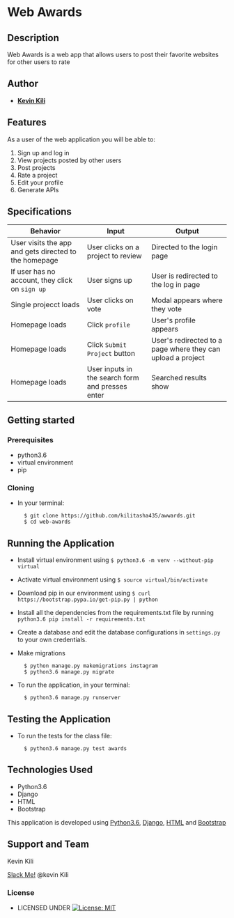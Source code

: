 # Web Awards


## Description
Web Awards is a web app that allows users to post their favorite websites for other users to rate 


## Author


* [**Kevin Kili**](https://github.com/kilitasha435)

## Features


As a user of the web application you will be able to:

1. Sign up and log in
2. View projects posted by other users
3. Post projects
4. Rate a project
5. Edit your profile
6. Generate APIs

## Specifications
| Behavior            | Input                         | Output                        | 
| ------------------- | ----------------------------- | ----------------------------- |
| User visits the app and gets directed to the homepage  | User clicks on a project to review | Directed to the login page | 
If user has no account, they click on `sign up` | User signs up | User is redirected to the log in page |
|  Single projecct loads | User clicks on vote  | Modal appears where they vote |
|  Homepage loads | Click `profile` | User's profile appears | 
| Homepage loads | Click `Submit Project` button | User's redirected to a page where they can upload a project |  
| Homepage loads | User inputs in the search form and presses enter | Searched results show |


## Getting started
### Prerequisites
* python3.6
* virtual environment
* pip

### Cloning
* In your terminal:
        
        $ git clone https://github.com/kilitasha435/awwards.git
        $ cd web-awards

## Running the Application
* Install virtual environment using `$ python3.6 -m venv --without-pip virtual`
* Activate virtual environment using `$ source virtual/bin/activate`
* Download pip in our environment using `$ curl https://bootstrap.pypa.io/get-pip.py | python`
* Install all the dependencies from the requirements.txt file by running `python3.6 pip install -r requirements.txt`
* Create a database and edit the database configurations in `settings.py` to your own credentials.
* Make migrations

        $ python manage.py makemigrations instagram
        $ python3.6 manage.py migrate 

* To run the application, in your terminal:

        $ python3.6 manage.py runserver
        
## Testing the Application
* To run the tests for the class file:

        $ python3.6 manage.py test awards
        
## Technologies Used
* Python3.6
* Django
* HTML
* Bootstrap

This application is developed using [Python3.6](https://www.python.org/doc/), [Django](https://www.djangoproject.com/), [HTML](https://getbootstrap.com/) and [Bootstrap](https://getbootstrap.com/)


## Support and Team
Kevin Kili


[Slack Me!](https://slack.com/intl/en-ke/)  @kevin Kili


### License

* LICENSED UNDER  [![License: MIT](https://img.shields.io/badge/License-MIT-yellow.svg)](license/MIT)